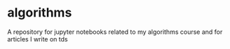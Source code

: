 # algorithms
A repository for jupyter notebooks related to my algorithms course and for articles I write on tds
